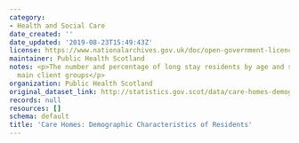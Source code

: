 ```yaml
---
category:
- Health and Social Care
date_created: ''
date_updated: '2019-08-23T15:49:43Z'
license: https://www.nationalarchives.gov.uk/doc/open-government-licence/version/3/
maintainer: Public Health Scotland
notes: <p>The number and percentage of long stay residents by age and sex, for different
  main client groups</p>
organization: Public Health Scotland
original_dataset_link: http://statistics.gov.scot/data/care-homes-demography
records: null
resources: []
schema: default
title: 'Care Homes: Demographic Characteristics of Residents'
---
```

